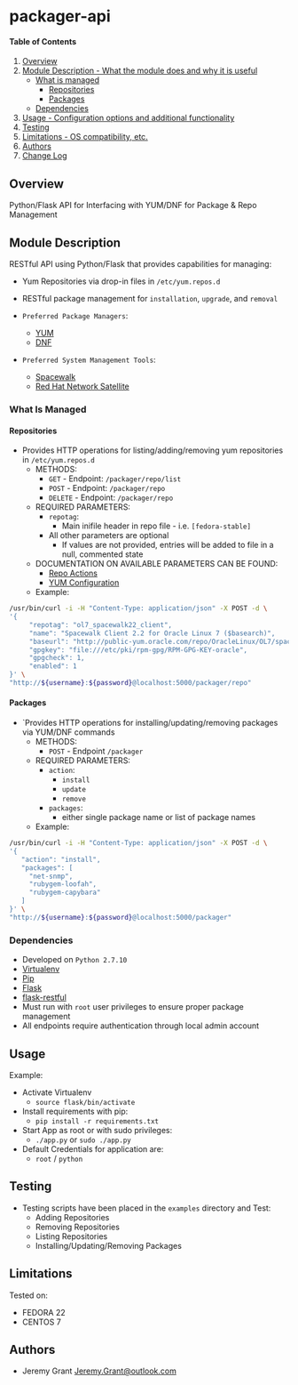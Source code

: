 # packager-api

#### Table of Contents

1. [Overview](#overview)
2. [Module Description - What the module does and why it is useful](#module-description)
    * [What is managed](#what-is-managed)
      * [Repositories](#repositories)
      * [Packages](#packages)
    * [Dependencies](#dependencies)
3. [Usage - Configuration options and additional functionality](#usage)
4. [Testing](#testing)
5. [Limitations - OS compatibility, etc.](#limitations)
6. [Authors](#authors)
7. [Change Log](https://github.com/exodusftw/packager-api/tree/master/CHANGELOG.md)

## Overview

Python/Flask API for Interfacing with YUM/DNF for Package & Repo Management

## Module Description

RESTful API using Python/Flask that provides capabilities for managing:
  * Yum Repositories via drop-in files in `/etc/yum.repos.d`
  * RESTful package management for `installation`, `upgrade`, and `removal`

* `Preferred Package Managers`:
  * [YUM](http://yum.baseurl.org/)
  * [DNF](http://dnf.readthedocs.org/en/latest/)

* `Preferred System Management Tools`:
  * [Spacewalk](http://spacewalk.redhat.com/)
  * [Red Hat Network Satellite](https://access.redhat.com/products/red-hat-satellite)

### What Is Managed

#### Repositories
* Provides HTTP operations for listing/adding/removing yum repositories in `/etc/yum.repos.d`
  * METHODS:
    * `GET` - Endpoint: `/packager/repo/list`
    * `POST` - Endpoint: `/packager/repo`
    * `DELETE` - Endpoint: `/packager/repo`
  * REQUIRED PARAMETERS:
    * `repotag`:
      * Main inifile header in repo file - i.e. `[fedora-stable]`
    * All other parameters are optional
      * If values are not provided, entries will be added to file in a null, commented state
  * DOCUMENTATION ON AVAILABLE PARAMETERS CAN BE FOUND:
    * [Repo Actions](https://github.com/exodusftw/packager-api/blob/master/resources/repo_action.py)
    * [YUM Configuration](http://man7.org/linux/man-pages/man5/yum.conf.5.html)
  * Example:
```bash
/usr/bin/curl -i -H "Content-Type: application/json" -X POST -d \
'{
     "repotag": "ol7_spacewalk22_client",
     "name": "Spacewalk Client 2.2 for Oracle Linux 7 ($basearch)",
     "baseurl": "http://public-yum.oracle.com/repo/OracleLinux/OL7/spacewalk22/client/$basearch/",
     "gpgkey": "file:///etc/pki/rpm-gpg/RPM-GPG-KEY-oracle",
     "gpgcheck": 1,
     "enabled": 1 
}' \
"http://${username}:${password}@localhost:5000/packager/repo"
```

#### Packages
* `Provides HTTP operations for installing/updating/removing packages via YUM/DNF commands
  * METHODS:
    * `POST` - Endpoint `/packager`
  * REQUIRED PARAMETERS:
    * `action`:
      * `install`
      * `update`
      * `remove`
    * `packages`:
      * either single package name or list of package names
  * Example:
```bash
/usr/bin/curl -i -H "Content-Type: application/json" -X POST -d \
'{
   "action": "install",
   "packages": [
     "net-snmp",
     "rubygem-loofah",
     "rubygem-capybara"
   ]
}' \
"http://${username}:${password}@localhost:5000/packager"
```

### Dependencies
* Developed on `Python 2.7.10`
* [Virtualenv](https://virtualenv.pypa.io/en/latest/)
* [Pip](https://pip.pypa.io/en/stable/)
* [Flask](http://flask.pocoo.org/)
* [flask-restful](https://flask-restful.readthedocs.org/en/0.3.4/)
* Must run with `root` user privileges to ensure proper package management
* All endpoints require authentication through local admin account

## Usage
Example:
* Activate Virtualenv
  * `source flask/bin/activate`
* Install requirements with pip:
  * `pip install -r requirements.txt`
* Start App as root or with sudo privileges:
  * `./app.py` or `sudo ./app.py`
* Default Credentials for application are:
  * `root` / `python`

## Testing
* Testing scripts have been placed in the `examples` directory and Test:
  * Adding Repositories
  * Removing Repositories
  * Listing Repositories
  * Installing/Updating/Removing Packages

## Limitations

Tested on:
* FEDORA 22
* CENTOS 7

## Authors

* Jeremy Grant <Jeremy.Grant@outlook.com>

